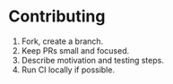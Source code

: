 ﻿# Contributing
1. Fork, create a branch.
2. Keep PRs small and focused.
3. Describe motivation and testing steps.
4. Run CI locally if possible.
